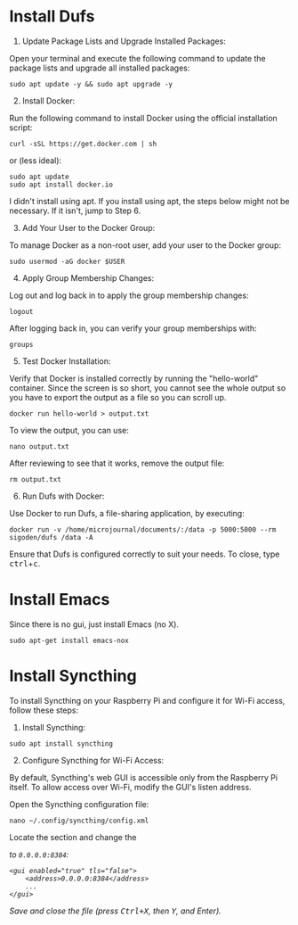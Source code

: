 # Install Dufs

1. Update Package Lists and Upgrade Installed Packages:

Open your terminal and execute the following command to update the package lists and upgrade all installed packages:

```
sudo apt update -y && sudo apt upgrade -y
```

2. Install Docker:

Run the following command to install Docker using the official installation script:

```
curl -sSL https://get.docker.com | sh
```
or (less ideal):

```
sudo apt update
sudo apt install docker.io
```
I didn't install using apt. If you install using apt, the steps below might not be necessary. If it isn't, jump to Step 6.

03. Add Your User to the Docker Group:

To manage Docker as a non-root user, add your user to the Docker group:

```
sudo usermod -aG docker $USER
```

4. Apply Group Membership Changes:

Log out and log back in to apply the group membership changes:

```
logout
```

After logging back in, you can verify your group memberships with:

```
groups
```

5. Test Docker Installation:

Verify that Docker is installed correctly by running the "hello-world" container. Since the screen is so short, you cannot see the whole output so you have to export the output as a file so you can scroll up.

```
docker run hello-world > output.txt
```

To view the output, you can use:

```
nano output.txt
```

After reviewing to see that it works, remove the output file:

```
rm output.txt
```

6. Run Dufs with Docker:

Use Docker to run Dufs, a file-sharing application, by executing:

```
docker run -v /home/microjournal/documents/:/data -p 5000:5000 --rm sigoden/dufs /data -A
```

Ensure that Dufs is configured correctly to suit your needs. To close, type <kbd>ctrl</kbd>+<kbd>c</kbd>.

# Install Emacs

Since there is no gui, just install Emacs (no X).

```
sudo apt-get install emacs-nox
```

# Install Syncthing

To install Syncthing on your Raspberry Pi and configure it for Wi-Fi access, follow these steps:

1. Install Syncthing:

```
sudo apt install syncthing
```

2. Configure Syncthing for Wi-Fi Access:

By default, Syncthing's web GUI is accessible only from the Raspberry Pi itself. To allow access over Wi-Fi, modify the GUI's listen address.

Open the Syncthing configuration file:

```
nano ~/.config/syncthing/config.xml
```

Locate the <gui> section and change the <address> to `0.0.0.0:8384`:

```
<gui enabled="true" tls="false">
    <address>0.0.0.0:8384</address>
    ...
</gui>
```
Save and close the file (press <kbd>Ctrl+X</kbd>, then <kbd>Y</kbd>, and Enter).
